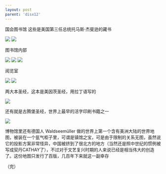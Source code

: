 ```yaml
---
layout: post
parent: 'disx12'
---
```

国会图书馆
这些是美国第三任总统托马斯·杰斐逊的藏书

<img class='disc' src='https://i.postimg.cc/8zTJ47hq/19.jpg'>
<img class='disc' src='https://i.postimg.cc/N0zKQbWc/20.jpg'>

图书馆内部

<img class='disc' src='https://i.postimg.cc/xdCkrBp5/21.jpg'>
<img class='disc' src='https://i.postimg.cc/W3qhzgvJ/22.jpg'>
<img class='disc' src='https://i.postimg.cc/T1r1qxhd/23.jpg'>

阅览室

<img class='disc' src='https://i.postimg.cc/mgVc5Tjh/24.jpg'>

<img class='disc' src='https://i.postimg.cc/7YkfP5Qf/26.jpg'>

两大本圣经，这本是美因茨圣经，用拉丁语写的

<img class='disc' src='https://i.postimg.cc/bwYrbKPP/28.jpg'>

还有就是古腾堡圣经，世界上最早的活字印刷书籍之一

<img class='disc' src='https://i.postimg.cc/434TW9NH/48.jpg'>

博物馆里还有德国人 Waldseemüller 做的世界上第一个含有美洲大陆的世界地图，被装在一个氩气柜子里，可谓是镇馆之宝，可是由于限制的关系无图，虽然说它的投影方案非常怪异，中国被挤到了很北方的地方（当然还是照中世纪的惯例被写成契丹CATHAY了），不过对于文艺复兴时期的人来说已经是相当伟大的创造了。这份地图只发行了百版，几百年下来就这一副幸存

（完）
